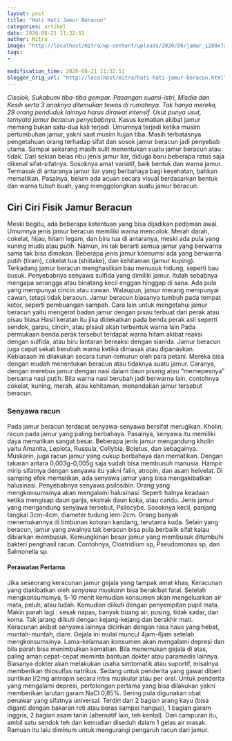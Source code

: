 ```yaml
---
layout: post
title: "Hati Hati Jamur Beracun"
categories: artikel
date: 2020-08-21 11:32:51
author: Mitra
image: "http://localhost/mitra/wp-content/uploads/2020/08/jamur_1280x720.jpg"
tags:
- 

modification_time: 2020-08-21 11:32:51
blogger_orig_url: "http://localhost/mitra/hati-hati-jamur-beracun.html"
---
```


<em>Cisolok, Sukabumi tiba-tiba gempar. Pasangan suami-istri, Misdia dan Kesih serta 3 anaknya ditemukan tewas di rumahnya. Tak hanya mereka, 29 orang penduduk lainnya harus dirawat intensif. Usut punya usut, ternyata jamur beracun penyebabnya.</em>
Kasus kematian akibat jamur memang bukan satu-dua kali terjadi. Umumnya terjadi ketika musim pertumbuhan jamur, yakni saat musim hujan tiba. Masih terbatasnya pengetahuan orang terhadap sifat dan sosok jamur beracun jadi penyebab utama. Sampai sekarang masih sulit menentukan suatu jamur beracun atau tidak.
Dari sekian belas ribu jenis jamur liar, diduga baru beberapa ratus saja dikenal sifat-sifatnya. Sosoknya amat variatif, baik bentuk dan warna jamur. Termasuk di antaranya jamur liar yang berbahaya bagi kesehatan, bahkan mematikan. Pasalnya, belum ada acuan secara visual berdasarkan bentuk dan warna tubuh buah, yang menggolongkan suatu jamur beracun.
<h2>Ciri Ciri Fisik Jamur Beracun</h2>
Meski begitu, ada beberapa ketentuan yang bisa dijadikan pedoman awal. Umumnya jenis jamur beracun memiliki warna mencolok. Merah darah, cokelat, hijau, hitam legam, dan biru tua di antaranya, meski ada pula yang kuning muda atau putih. Namun, ini tak berarti semua jamur yang berwarna sama tak bisa dimakan. Beberapa jenis jamur konsumsi ada yang berwarna putih (tiram), cokelat tua (shiitake), dan kehitaman (jamur kuping).
Terkadang jamur beracun menghasilkan bau menusuk hidung, seperti bau busuk. Penyebabnya senyawa sulfida yang dimiliki jamur. Itulah sebabnya mengapa serangga atau binatang kecil enggan hinggap di sana.
Ada pula yang mempunyai cincin atau cawan. Walaupun, jamur merang mempunyai cawan, tetapi tidak beracun. Jamur beracun biasanya tumbuh pada tempat kotor, seperti pembuangan sampah.
Cara lain untuk mengetahui jamur beracun yaitu mengerat badan jamur dengan pisau terbuat dari perak atau pisau biasa Hasil keratan itu jika didekatkan pada benda perak asli seperti sendok, garpu, cincin, atau pisau) akan terbentuk warna lain Pada permukaan benda perak tersebut terdapat warna hitam akibat reaksi dengan sulfida, atau biru lantaran bereaksi dengan sianida.
Jamur beracun juga cepat sekali berubah warna ketika dimasak atau dipanaskan. Kebiasaan ini dilakukan secara turun-temurun oleh para petani. Mereka bisa dengan mudah menentukan beracun atau tidaknya suatu jamur. Caranya, dengan merebus jamur dengan nasi dalam daun pisang atau “memepesnya” bersama nasi putih. Bila warna nasi berubah jadi berwarna lain, contohnya cokelat, kuning, merah, atau kehitaman, menandakan jamur tersebut beracun.
<h3>Senyawa racun</h3>
Pada jamur beracun terdapat senyawa-senyawa bersifat merugikan. Kholin, racun pada jamur yang paling berbahaya. Pasalnya, senyawa itu memiliki daya mematikan sangat besar. Beberapa jenis jamur mengandung kholin yaitu Amanita, Lepiota, Russula, Collybia, Boletus, dan sebagainya.
Muskarin, juga racun jamur yang cukup berbahaya dan mematikan. Dengan takaran antara 0,003g-0,005g saja sudah bisa membunuh manusia. Hampir mirip sifatnya dengan senyawa itu yakni falin, atropin, dan asam helvelat. Di samping efek mematikan, ada senyawa jamur yang bisa mengakibatkan halusinasi. Penyebabnya senyawa psilosibin. Orang yang mengkonsumsinya akan mengalami halusinasi. Seperti halnya keadaan ketika mengisap daun ganja, ekstrak daun koka, atau candu. Jenis jamur yang mengandung senyawa tersebut, Psilocybe. Sosoknya kecil, panjang tangkai 3cm-4cm, diameter tudung lem-2cm. Orang banyak menemukannya di timbunan kotoran kandang, terutama kuda.
Selain yang beracun, jamur yang awalnya tak beracun bisa pula berbalik sifat kalau dibiarkan membusuk. Kemungkinan besar jamur yang membusuk ditumbuhi bakteri penghasil racun. Contohnya, Clostridium sp, Pseudomonas sp, dan Salmonella sp.
<h4>Perawatan Pertama</h4>
Jika seseorang keracunan jamur gejala yang tampak amat khas, Keracunan yang diakibatkan oleh <em>senyawa muskarin</em> bisa berakibat fatal. Setelah mengkonsumsinya, 5-10 menit kemudian konsumen akan mengeluarkan air mata, peluh, atau ludah. Kemudian diikuti dengan penyempitan pupil mata. Makin parah lagi : sesak napas, banyak buang air, pusing, tidak sadar, dan koma. Tak jarang diikuti dengan kejang-kejang dan berakhir mati.
Keracunan akibat senyawa lainnya dicirikan dengan rasa haus yang hebat, muntah-muntah, diare. Gejala ini mulai muncul 4jam-6jam setelah mengkonsumsinya. Lama-kelamaan konsumen akan mengalami depresi dan bila parah bisa menimbulkan kematian.
Bila menemukan gejala di atas, paling aman cepat-cepat meminta bantuan dokter atau paramedis lainnya. Biasanya dokter akan melakukan usaha simtomatik atau suportif, misalnya memberikan thiosulfas natrikus. Sedang untuk penderita yang gawat diberi suntikan l/2mg antropin secara intra muskular atau per oral. Untuk penderita yang mengalami depresi, pertolongan pertama yang bisa dilakukan yakni memberikan larutan garam NaCl 0,85%.
Sering pula digunakan obat penawar yang sifatnya universal. Terdiri dari 2 bagian arang kayu (bisa diganti dengan bakaran roti atau beras sampai hangus), 1 bagian garam inggris, 2 bagian asam tanin (alternatif lain, teh kental). Dari campuran itu, ambil satu sendok teh dan kemudian diseduh dalam 1 gelas air masak. Ramuan itu lalu diminum untuk mengurangi pengaruh racun dari jamur.
&nbsp;
